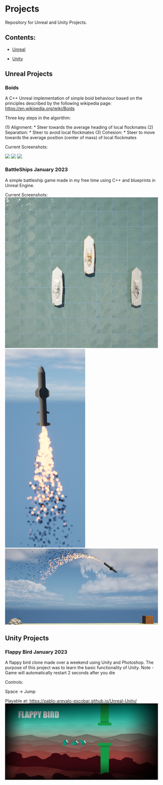 # Projects
Repository for Unreal and Unity Projects.

## Contents:

- [Unreal](#unreal-projects)

- [Unity](#unity-projects)

## Unreal Projects

### **Boids** 
A C++ Unreal implementation of simple boid behaviour based on the principles described by the following wikipedia page:
https://en.wikipedia.org/wiki/Boids

Three key steps in the algorithm:

(1) Alignment:
	*			Steer towards the average heading of local flockmates
(2) Separation:
	*			Steer to avoid local flockmates
(3) Cohesion:
	*			Steer to move towards the average position (center of mass) of local flockmates
  
Current Screenshots:

![](Unreal/Boid3D.png)
![](Unreal/Boid2D.png)
![](Unreal/BoidParam.png)

### **BattleShips** January 2023

A simple battleship game made in my free time using C++ and blueprints in Unreal Engine.


Current Screenshots:
![](Unreal/Images/BattleShips.png)
![](Unreal/Images/Missile.png)
![](Unreal/Images/MissileArc.png)

## Unity Projects

### **Flappy Bird** January 2023

A flappy bird clone made over a weekend using Unity and Photoshop.
The purpose of this project was to learn the basic functionality of Unity.
Note - Game will automatically restart 2 seconds after you die

Controls:

Space -> Jump


Playable at: https://pablo-arevalo-escobar.github.io/Unreal-Unity/
![](Flappy-Bird/FlappyBirdTheme.png)


